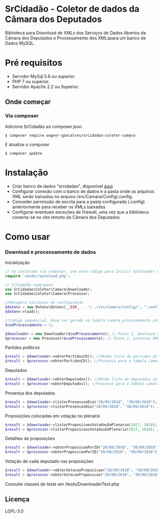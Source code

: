 # SrCidadão - Coletor de dados da Câmara dos Deputados

Biblioteca para Download de XMLs dos Serviços de Dados Abertos da Câmara dos Deputados e Processamento dos XMLspara um banco de Dados MySQL.

# Pré requisitos

  - Servidor MySql 5.6 ou superior.
  - PHP 7 ou superior.
  - Servidor Apache 2.2 ou Superior.

## Onde começar

### Via composer

Adicione SrCidadão ao composer.json.
```
$ composer require wagner-goncalves/srcidadao-coletor-camara
```

E atualize o composer
```
$ composer update
```

# Instalação

  - Criar banco de dados "srcidadao", disponível [aqui](https://github.com/wagner-goncalves/srcidadao-coletor-camara/blob/master/db/camara.sql). 
  - Configurar conexão com o banco de dados e a pasta onde os arquivos XML serão baixados no arquivo /src/Camara/Config/.config.
  - Conceder permissão de escrita para a pasta configurada (.config) anteriormente para receber os XMLs baixados.
  - Configurar eventuais exceções de firewall, uma vez que a biblioteca conecta-se no site remoto da Câmara dos Deputados.

# Como usar

### Download e processamento de dados

Inicialização

```php
// Se instalado via composer, use este código para incluir autoloader no topo do projeto.
require 'vendor/autoload.php';

// SrCidadão namespace
use SrCidadao\Coletor\Camara\Downloader;
use SrCidadao\Coletor\Camara\Processor;

//Recupera variáveis de configuração
$dotenv = new Dotenv\Dotenv(__DIR__ . "/../src/Camara/Config/", ".config");
$dotenv->load();

//Codigo sequencial. Deve ser gerado na tabela camara_processamento antes de iniciar o download e processamento.
$codProcessamento = 1; 

$downloader = new Downloader($codProcessamento); // Passo 1, download da XMLs
$processor = new Processor($codProcessamento); // Passo 2, processa XML para banco de dados
```

Partidos políticos
```php
$result = $downloader->obterPartidosCD(); //Obtém lista de partidos ativos
$result = $processor->obterPartidosCD(); //Processa para a tabela camara_partido  
```
Deputados
```php
$result = $downloader->obterDeputados(); //Obtém lista de deputados ativos
$result = $processor->obterDeputados(); //Processa para a tabela camara_deputado  
```
Presença dos deputados
```php
$result = $downloader->listarPresencasDia("20/09/2018", "30/09/2018"); //Obtém arquivos de presença em prenário (um XML por dia)
$result = $processor->listarPresencasDia("20/09/2018", "30/09/2018"); //Processa para a lista de presença para a tabela camara_presenca 
```
Proposições colocadas em votação no plenário
```php
$result = $downloader->listarProposicoesVotadasEmPlenario(2017, 2018); //Obtém proposições (resumo) votadas em prenário (um XML por ano)
$result = $processor->listarProposicoesVotadasEmPlenario(2017, 2018); //Processa para a lista de proposições para a tabela camara_proposicaoplenario 
```
Detalhes de proposições
```php
$result = $downloader->obterProposicaoPorID("20/09/2018", "30/09/2018"); //Obtém detalhes de proposições votadas entre dataInicial e dataFinal
$result = $processor->obterProposicaoPorID("20/09/2018", "30/09/2018"); //Processa detalhes de proposições para a tabela camara_proposicao
```
Votação de cada deputado nas proposições
```php
$result = $downloader->obterVotacaoProposicao("20/09/2018", "30/09/2018"); //Obtém votação de cada deputado de proposições votadas entre dataInicial e dataFinal
$result = $processor->obterVotacaoProposicao("20/09/2018", "30/09/2018"); //Processa votos de cada deputado naproposição para a tabela camara_votacaoproposicao
```
Consulte classes de teste em /tests/DownloaderTest.php

Licença
----
LGPL-3.0
